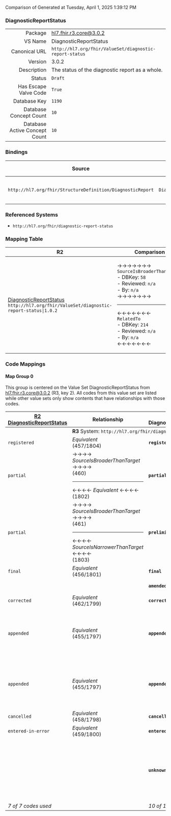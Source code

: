 Comparison of 
Generated at Tuesday, April 1, 2025 1:39:12 PM

### DiagnosticReportStatus

|      |     |
| ---: | --- |
| Package | hl7.fhir.r3.core@3.0.2 |
| VS Name | DiagnosticReportStatus |
| Canonical URL | `http://hl7.org/fhir/ValueSet/diagnostic-report-status` |
| Version | 3.0.2 |
| Description | The status of the diagnostic report as a whole. |
| Status | `Draft` |
| Has Escape Valve Code | `True` |
| Database Key | `1190` |
| Database Concept Count | `10` |
| Database Active Concept Count | `10` |
### Bindings

| Source | Element | Binding | Strength | Element Short |
| ------ | ------- | ------- | -------- | ------------- |
| `http://hl7.org/fhir/StructureDefinition/DiagnosticReport` | `DiagnosticReport.status` | `http://hl7.org/fhir/ValueSet/diagnostic-report-status` | `Required` | registered \| partial \| preliminary \| final + |

### Referenced Systems

* `http://hl7.org/fhir/diagnostic-report-status`
### Mapping Table

| R2 | Comparison | R3 | Comparison | R4 | Comparison | R4B | Comparison | R5
| --- | --- | --- | --- | --- | --- | --- | --- | ---
| [DiagnosticReportStatus](/docs/R2/ValueSets/DiagnosticReportStatus.md)<br/> `http://hl7.org/fhir/ValueSet/diagnostic-report-status\|1.0.2` | →→→→→→→<br/>`SourceIsBroaderThanTarget`<br/>- DBKey: `58`<br/>- Reviewed: `n/a`<br/>- By: `n/a`<br/>→→→→→→→<hr/>←←←←←←←<br/>`RelatedTo`<br/>- DBKey: `214`<br/>- Reviewed: `n/a`<br/>- By: `n/a`<br/>←←←←←←←| [DiagnosticReportStatus](/docs/R3/ValueSets/DiagnosticReportStatus.md)<br/> `http://hl7.org/fhir/ValueSet/diagnostic-report-status\|3.0.2` | →→→→→→→<br/>`Equivalent`<br/>- DBKey: `392`<br/>- Reviewed: `n/a`<br/>- By: `n/a`<br/>→→→→→→→<hr/>←←←←←←←<br/>`Equivalent`<br/>- DBKey: `615`<br/>- Reviewed: `n/a`<br/>- By: `n/a`<br/>←←←←←←←| [DiagnosticReportStatus](/docs/R4/ValueSets/DiagnosticReportStatus.md)<br/> `http://hl7.org/fhir/ValueSet/diagnostic-report-status\|4.0.1` | →→→→→→→<br/>`Equivalent`<br/>- DBKey: `1475`<br/>- Reviewed: `n/a`<br/>- By: `n/a`<br/>→→→→→→→<hr/>←←←←←←←<br/>`Equivalent`<br/>- DBKey: `1476`<br/>- Reviewed: `n/a`<br/>- By: `n/a`<br/>←←←←←←←| [DiagnosticReportStatus](/docs/R4B/ValueSets/DiagnosticReportStatus.md)<br/> `http://hl7.org/fhir/ValueSet/diagnostic-report-status\|4.3.0` | →→→→→→→<br/>`RelatedTo`<br/>- DBKey: `855`<br/>- Reviewed: `n/a`<br/>- By: `n/a`<br/>→→→→→→→<hr/>←←←←←←←<br/>`SourceIsNarrowerThanTarget`<br/>- DBKey: `1116`<br/>- Reviewed: `n/a`<br/>- By: `n/a`<br/>←←←←←←←| [DiagnosticReportStatus](/docs/R5/ValueSets/DiagnosticReportStatus.md)<br/> `http://hl7.org/fhir/ValueSet/diagnostic-report-status\|5.0.0` 

### Code Mappings


#### Map Group 0

This group is centered on the Value Set DiagnosticReportStatus from hl7.fhir.r3.core@3.0.2 (R3, key 2).
All codes from this value set are listed while other value sets only show contents that have relationships with those codes.

| [R2 DiagnosticReportStatus](/docs/R2/ValueSets/DiagnosticReportStatus.md)| Relationship | R3 DiagnosticReportStatus| Relationship | [R4 DiagnosticReportStatus](/docs/R4/ValueSets/DiagnosticReportStatus.md)| Relationship | [R4B DiagnosticReportStatus](/docs/R4B/ValueSets/DiagnosticReportStatus.md)| Relationship | [R5 DiagnosticReportStatus](/docs/R5/ValueSets/DiagnosticReportStatus.md)
| --- | --- | --- | --- | --- | --- | --- | --- | ---
| <td colspan="8">**R3** System: `http://hl7.org/fhir/diagnostic-report-status`
| `registered`| _Equivalent_ <br/>(457/1804)| **`registered`**| _Equivalent_ <br/>(3564/5850)| `registered`| _Equivalent_ <br/>(15780/15781)| `registered`| _Equivalent_ <br/>(7962/10268)| `registered`
| `partial`| →→→→ _SourceIsBroaderThanTarget_ →→→→ <br/>(460)<hr/>←←←← _Equivalent_ ←←←← <br/>(1802) | **`partial`**| _Equivalent_ <br/>(3568/5854)| `partial`| _Equivalent_ <br/>(15782/15783)| `partial`| _Equivalent_ <br/>(7966/10273)| `partial`
| `partial`| →→→→ _SourceIsBroaderThanTarget_ →→→→ <br/>(461)<hr/>←←←← _SourceIsNarrowerThanTarget_ ←←←← <br/>(1803) | **`preliminary`**| _Equivalent_ <br/>(3566/5852)| `preliminary`| _Equivalent_ <br/>(15784/15785)| `preliminary`| _Equivalent_ <br/>(7964/10271)| `preliminary`
| `final`| _Equivalent_ <br/>(456/1801)| **`final`**| _Equivalent_ <br/>(3563/5849)| `final`| _Equivalent_ <br/>(15786/15787)| `final`| _Equivalent_ <br/>(7961/10267)| `final`
| | | **`amended`**| _Equivalent_ <br/>(3561/5847)| `amended`| _Equivalent_ <br/>(15788/15789)| `amended`| _Equivalent_ <br/>(7958/10265)| `amended`
| `corrected`| _Equivalent_ <br/>(462/1799)| **`corrected`**| _Equivalent_ <br/>(3569/5855)| `corrected`| _Equivalent_ <br/>(15790/15791)| `corrected`| _Equivalent_ <br/>(7967/10274)| `corrected`
| `appended`| _Equivalent_ <br/>(455/1797)| **`appended`**| _Equivalent_ <br/>(3562/5848)| `appended`| _Equivalent_ <br/>(15792/15793)| `appended`| →→→→ _SourceIsBroaderThanTarget_ →→→→ <br/>(7959)<hr/>←←←← _Equivalent_ ←←←← <br/>(10266) | `modified`
| `appended`| _Equivalent_ <br/>(455/1797)| **`appended`**| _Equivalent_ <br/>(3562/5848)| `appended`| _Equivalent_ <br/>(15792/15793)| `appended`| →→→→ _SourceIsBroaderThanTarget_ →→→→ <br/>(7959)<hr/>←←←← _Equivalent_ ←←←← <br/>(10266) | `appended`
| `cancelled`| _Equivalent_ <br/>(458/1798)| **`cancelled`**| _Equivalent_ <br/>(3565/5851)| `cancelled`| _Equivalent_ <br/>(15794/15795)| `cancelled`| _Equivalent_ <br/>(7963/10270)| `cancelled`
| `entered-in-error`| _Equivalent_ <br/>(459/1800)| **`entered-in-error`**| _Equivalent_ <br/>(3567/5853)| `entered-in-error`| _Equivalent_ <br/>(15796/15797)| `entered-in-error`| _Equivalent_ <br/>(7965/10272)| `entered-in-error`
| | | **`unknown`**| _Equivalent_ <br/>(3570/5856)| `unknown`| _Equivalent_ <br/>(15798/15799)| `unknown`| →→→→ _SourceIsNarrowerThanTarget_ →→→→ <br/>(7968)<hr/>←←←← _SourceIsBroaderThanTarget_ ←←←← <br/>(10275) | `unknown`
| *7 of 7 codes used* | | *10 of 10 codes used* | | *10 of 10 codes used* | | *10 of 10 codes used* | | *11 of 11 codes used* 


